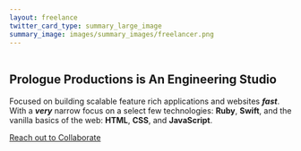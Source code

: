```yaml
---
layout: freelance
twitter_card_type: summary_large_image
summary_image: images/summary_images/freelancer.png
---
```


<!-- <div class="row darkened horsey vertically-padded">
	<p class="flavor-text-1">To fight thine Enemies employ a</p>
	<img class="knight" src="/images/white-knight-min.png" />
	<p class="flavor-text-2">A sellsword of the highest quality</p>
	<p class="ostentatious-font ta-center">FREELANCER</p>
</div> -->

<div class="row darkened vertically-padded reaches-top" style="box-sizing:border-box;min-height:100vh;position:relative;z-index:1000; overflow:hidden;" >
	<section class=" widescreen padded-section">
		<div class="full-measure" style="position:relative;z-index:1000;" >
			<h2 class="heading-one ta-left" style="margin-top:2rem;">Prologue Productions is An Engineering Studio</h2>
			<p class="paragraph withered">Focused on building scalable feature rich applications and websites <strong><em>fast</em></strong>. With a <strong><em>very</em></strong> narrow focus on a select few technologies: <strong>Ruby</strong>, <strong>Swift</strong>, and the vanilla basics of the web: <strong>HTML</strong>, <strong>CSS</strong>, and <strong>JavaScript</strong>.</p>
			<p class="full-measure paragraph"><a class="button-link white" href="mailto:{{ site.metadata.email }}?subject=Lets Collaborate&body=Hi, I'm a designer looking to Collaborate with you." id="action-designer-collaborate">Reach out to Collaborate</a></p>
		</div>
		<sun id="sun">
			<corona class="five"></corona>
			<corona class="four"></corona>
			<corona class="three"></corona>
			<corona class="two"></corona>
			<corona class="one"></corona>
		</sun>
	</section>
</div>


<div class="row darkened" style="padding-top:25vh;padding-bottom:25vh;">
<section class="widescreen padded-section">
		<h2 class="heading-two ta-center">Services</h2>
	<div class="services-container" id="services_box">
		{% render "icons/abstract" %}
		{% render "icons/iphone" %}
		{% render "icons/javascript" %}
		{% render "icons/prologue" %}
		{% render "icons/ruby" %}
		{% render "icons/swift" %}
		<div class="services-box">
			<p class="interface-text">iOS and Mac Development</p>
			<p class="interface-text">Ruby, Camping, Rails</p>
			<p class="interface-text">Front End Development</p>
			<p class="interface-text">Web Design</p>
			<p class="interface-text">Ghost</p>
		</div>
	</div>
</section>
</div>

<div class="row darkened vertically-padded">
<section class="columned widescreen padded-section">
	<div class="full-measure">
		<h2 class="heading-two ta-left">Process</h2>
		<p class="paragraph withered">It's important to note that all of this nonsense is made up. All of society is designed and built by regular people. Nobody is really special. So what is special?</p>
		<p class="paragraph withered">When you spend more time and care on something than anybody else, You make something special. It's the process of iteration, step by step, change over time, following your gut, that makes something truly unique and remarkable.</p>
		<p class="paragraph withered">Our process is to make small bets quickly, then double down on what's working. Repeat until we run out of time or budget. This always works out.</p>
	</div>
	<div class="full-measure" id="measured">
		<!-- <h2 class="heading-two ta-left hidden-on-mobile">Process</h2> -->
		<br /><br /><br />
		<h4 class="ordinaled purple withered"><span class="ordinal purple"></span> Gather</h4>
		<h4 class="ordinaled magenta withered"><span class="ordinal magenta"></span> Experiment</h4>
		<h4 class="ordinaled apricot withered"><span class="ordinal apricot"></span> Draft</h4>
		<h4 class="ordinaled yellow withered"><span class="ordinal yellow"></span> Deliver</h4>
	</div>
</section>
</div>

<div class="row darkened  vertically-padded">
<section class="columned widescreen padded-section">
	<div class="full-measure">
		<h2 class="heading-two ta-left">Book A Call</h2>
	</div>
	<div class="full-measure">
		<p class="paragraph">We only work on a retainer basis. To get started we hold a project assessment, and a little meeting.</p>
		<p class="paragraph">Pause or Cancel at anytime.</p>
		<p class="paragraph"><a target="_blank" class="button-link opposite" href="https://calendly.com/kowfm/meet-prologue" id="action-book-a-call">Schedule a meeting</a> to see if this is a good fit</p>
		<p>Or... Just buy a subscription below</p>
	</div>
</section>
</div>

<div class="row darkened vertically-padded really-dark" style="padding-bottom:30vh;padding-top:30vh;">
<section class="really-wide padded-section">
	<div>
		<h2 class="heading-two ta-center" style="margin-bottom:4rem">Simple Pricing</h2>
	</div>
	{% render "pricing" %}
</section>
</div>

<div class="row darkened vertically-padded designer-row">
	<section class="really-wide padded-section" style="overflow:hidden;">
		<div class="really-wide" style="position:relative;z-index:1000;">
			<h2 class="full-measure heading-two ta-left" style="margin-top:2rem;">If you're a Designer...</h2>
			<p class="full-measure paragraph withered">Making great work means working with the best people. If you're a designer looking for development support we offer special rates. We Really want to build your projects.</p>
			<p class="full-measure paragraph"><a class="button-link pinked" href="mailto:{{ site.metadata.email }}?subject=Lets Collaborate&body=Hi, I'm a designer looking to Collaborate with you." id="action-designer-collaborate">Reach out to Collaborate</a></p>
		</div>
	</section>
</div>
